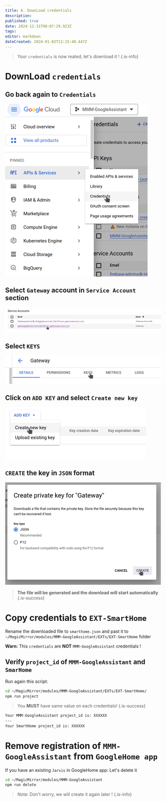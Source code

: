 ```yaml
---
title: 6. DownLoad credentials
description: 
published: true
date: 2024-12-31T00:07:29.923Z
tags: 
editor: markdown
dateCreated: 2024-01-02T12:15:40.447Z
---
```


> Your `credentials` is now reated, let's download it !
{.is-info}


# DownLoad `credentials`

## Go back again to `Credentials`

![credentials3.png](/resources/smarthome/credentials3.png)

## Select `Gateway` account in `Service Account` section
![credentials4.png](/resources/smarthome/credentials4.png)

## Select `KEYS`
![credentials5.png](/resources/smarthome/credentials5.png)

## Click on `ADD KEY` and select `Create new key`
![credentials6.png](/resources/smarthome/credentials6.png)

## `CREATE` the key in `JSON` format
![credentials7.png](/resources/smarthome/credentials7.png)

> **The file will be generated and the download will start automatically**
{.is-success}

# Copy credentials to `EXT-SmartHome`

Rename the downloaded file to `smarthome.json` and past it to `~/MagicMirror/modules/MMM-GoogleAssistant/EXTs/EXT-SmartHome` folder

**Warn:** This `credentials` are **NOT** `MMM-GoogleAssistant` credentials !

## Verify `project_id` of `MMM-GoogleAssistant` and `SmarHome`

Run again this script:

```sh
cd ~/MagicMirror/modules/MMM-GoogleAssistant/EXTs/EXT-SmartHome/
npm run project
```

> You **MUST** have same value on each credentials!
{.is-success}


```sh
Your MMM-GoogleAssistant project_id is: XXXXXX
---
Your SmartHome project_id is: XXXXXX
```

# Remove registration of `MMM-GoogleAssistant` from `GoogleHome app`

If you have an existing `Jarvis` in GoogleHome app: Let's delete it

```sh
cd ~/MagicMirror/modules/MMM-GoogleAssistant
npm run delete
```

> Note: Don't worry, we will create it again later !
{.is-info}
